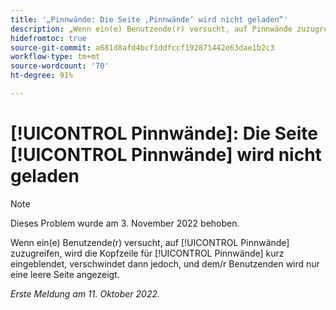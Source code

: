 ```yaml
---
title: '„Pinnwände: Die Seite ‚Pinnwände‘ wird nicht geladen“'
description: „Wenn ein(e) Benutzende(r) versucht, auf Pinnwände zuzugreifen, wird die Kopfzeile für Pinnwände kurz eingeblendet, verschwindet dann jedoch, und dem/r Benutzenden wird nur eine leere Seite angezeigt.“
hidefromtoc: true
source-git-commit: a681d8afd4bcf1ddfccf192871442e63dae1b2c3
workflow-type: tm+mt
source-wordcount: '70'
ht-degree: 91%

---
```



# [!UICONTROL Pinnwände]: Die Seite [!UICONTROL Pinnwände] wird nicht geladen

>[!NOTE]
>
>Dieses Problem wurde am 3. November 2022 behoben.

Wenn ein(e) Benutzende(r) versucht, auf [!UICONTROL Pinnwände] zuzugreifen, wird die Kopfzeile für [!UICONTROL Pinnwände] kurz eingeblendet, verschwindet dann jedoch, und dem/r Benutzenden wird nur eine leere Seite angezeigt.

_Erste Meldung am 11. Oktober 2022._

